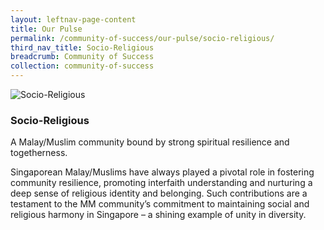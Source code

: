 ```yaml
---
layout: leftnav-page-content
title: Our Pulse
permalink: /community-of-success/our-pulse/socio-religious/
third_nav_title: Socio-Religious
breadcrumb: Community of Success
collection: community-of-success
---
```


![Socio-Religious](/images/community-of-success/socio-religious-overview.png)

### **Socio-Religious**
A Malay/Muslim community bound by strong spiritual resilience and togetherness.

Singaporean Malay/Muslims have always played a pivotal role in fostering community resilience, promoting interfaith understanding and nurturing a deep sense of religious identity and belonging. Such contributions are a testament to the MM community’s commitment to maintaining social and religious harmony in Singapore – a shining example of unity in diversity.
